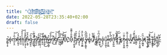 ```yaml
---
title: "C̸͈̱̖̓̔̈́́͜ö̸͉̟̮́͂̄̈́̚͝m̴̪͚̠̱̤̒͆́̎̅̈́ï̴̞̿̏́̇͠n̸̯̱̹͔̬̩̓͂̈g̷̝̲̹̯͓͋͑̍̀͠ ̴͕̟̯͚̥̅̐͋̕ş̸̤̜̳͋ò̵̩̖͗͘͠ǫ̵̳̻̹̱̾̍͐ń̴̛͔͠.̴̢͎̏"
date: 2022-05-28T23:35:40+02:00
draft: false
---
```


s̴̪͇̞͔̥̚ỏ̵̥͎ḿ̸̱̤͓̯̅͛͛͝e̴̦̪̟̞̊́̽̉t̵̼̤͖̎h̴̛͓̤͍̘̔̓̐͒͝ḯ̸̪̤͓̟̗̝͌̀̌͑͗n̶̠͔̪̥̋̽̂͐̋g̷͖̮̠̱̉̅̍͠ ̴̡̯̙͋̍͑͐̈ͅi̷̡̧͕̳͌͑́̚ͅs̸̤͖͉̫͗͘̚̕ ̶̛̻̼̖̥̍̍̏̓̕ä̶̝̦̼̠̘̦̊̍͝ȓ̷̯̥͙͆̊̉̚r̵̨͍̪̟̀̋͊̚̚͜ī̶̛̪̈͜v̷͎͇͕̳̬̾̽ì̵̙̱͒̊͂͠n̸̩̬͑͆̚͘̕͜g̸̩͈̍̍͑̾̕͝.̵̠̹͎̌́̀͋̅́.̴͚̬͖̦̃.̷̛̬͙̼̉́̅͝ ̸̡̥͐̊͊́͝O̶̠͌͊_̷̛̦͆O̴̞͌͋̓͌̃̆
̸̡͉̰̫͙̱͂͒̃̾̕ą̴͈̭̇̓̀͋̑̕n̸̡͍̝͉̿̉̊̈́d̵̡̹͍̱͇̍̌̀̋͒ ̷͈͑̍̀́̈́ŷ̶̰̙̞̻̭̖̋͒̆̀ô̵͇̝̇́͑ú̸̼̌̉̐̚͘ ̴̨͈̺̹̏͌̀͗s̷͇̳̙̬̓ȟ̷̤̳̰̘́͆̇̄̈͜ͅo̷̢̞̼̓͘ụ̴̧̬͖͎͋ͅļ̵̟̙͚̲͌d̵̦͐̓̀̅̚n̵̛̯̟̪̙̺͂̓̏'̷̹̄̂̓̆̋͝ṱ̸͍̲̏̏̊̚͝ ̵͎͓̱͂k̷͓͚͎̓̀ǹ̴̘̝̯͙͈͚̎̃̈̈o̵̡̲̯͎̳͔͛͛̾̅̌ẉ̸̛͚̎̏͋͘ ̴̮͚̐̂̏͊̈́̕w̶̟̻͙͌͐h̷̡̜͍̝͈͚̓͘à̷̹̼̳̮̘́̏̑̕ẗ̴̖ ̷̨̺͉͉̲̭̑̅ĩ̶̧͎̝̱̪t̴̼̪̋̽͋̚͝ͅ ̵̢͓̳̜͙̄̊î̶̗̠͔͖s̸̤̠̺̭̏̐̓̇.̸͎̻̹̱̱̦̔̑.̸̘̯̺̣̩̈́̂.̴̛̲͐̍́

